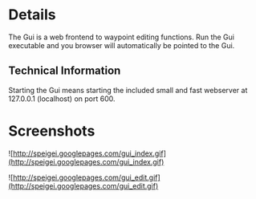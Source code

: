 # Details #

The Gui is a web frontend to waypoint editing functions. Run the Gui executable and you browser will automatically be pointed to the Gui.

## Technical Information ##

Starting the Gui means starting the included small and fast webserver at 127.0.0.1 (localhost) on port 600.


# Screenshots #

![http://speigei.googlepages.com/gui_index.gif](http://speigei.googlepages.com/gui_index.gif)

![http://speigei.googlepages.com/gui_edit.gif](http://speigei.googlepages.com/gui_edit.gif)